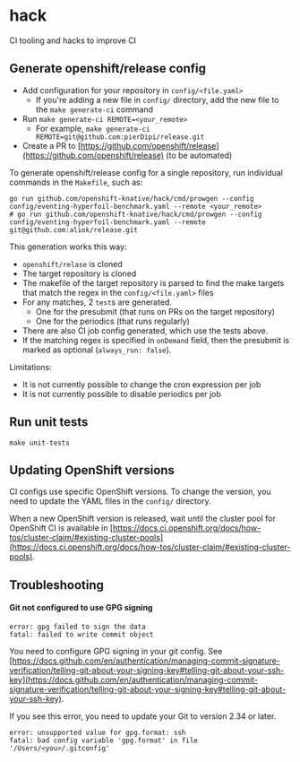 # hack

CI tooling and hacks to improve CI

## Generate openshift/release config

- Add configuration for your repository in `config/<file.yaml>`
    - If you're adding a new file in `config/` directory, add the new file to the `make generate-ci`
      command
- Run `make generate-ci REMOTE=<your_remote>`
    - For example, `make generate-ci REMOTE=git@github.com:pierDipi/release.git`
- Create a PR to [https://github.com/openshift/release](https://github.com/openshift/release) (to be
  automated)

To generate openshift/release config for a single repository, run individual commands in the `Makefile`, such as:

```shell
go run github.com/openshift-knative/hack/cmd/prowgen --config config/eventing-hyperfoil-benchmark.yaml --remote <your_remote>
# go run github.com/openshift-knative/hack/cmd/prowgen --config config/eventing-hyperfoil-benchmark.yaml --remote git@github.com:aliok/release.git 
```

This generation works this way:
- `openshift/relase` is cloned
- The target repository is cloned
- The makefile of the target repository is parsed to find the make targets that match the regex in the `config/<file.yaml>` files
- For any matches, 2 `test`s are generated.
  - One for the presubmit (that runs on PRs on the target repository)
  - One for the periodics (that runs regularly)
- There are also CI job config generated, which use the tests above.
- If the matching regex is specified in `onDemand` field, then the presubmit is marked as optional (`always_run: false`).

Limitations:
- It is not currently possible to change the cron expression per job
- It is not currently possible to disable periodics per job

## Run unit tests

```shell
make unit-tests
```

## Updating OpenShift versions

CI configs use specific OpenShift versions. To change the version, you need to update the YAML files in the `config/` directory.

When a new OpenShift version is released, wait until the cluster pool for OpenShift CI is available in 
[https://docs.ci.openshift.org/docs/how-tos/cluster-claim/#existing-cluster-pools](https://docs.ci.openshift.org/docs/how-tos/cluster-claim/#existing-cluster-pools).


## Troubleshooting

#### Git not configured to use GPG signing

```
error: gpg failed to sign the data
fatal: failed to write commit object
```

You need to configure GPG signing in your git config. See [https://docs.github.com/en/authentication/managing-commit-signature-verification/telling-git-about-your-signing-key#telling-git-about-your-ssh-key](https://docs.github.com/en/authentication/managing-commit-signature-verification/telling-git-about-your-signing-key#telling-git-about-your-ssh-key).

If you see this error, you need to update your Git to version 2.34 or later.
```
error: unsupported value for gpg.format: ssh
fatal: bad config variable 'gpg.format' in file '/Users/<you>/.gitconfig'
```


